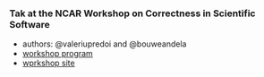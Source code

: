 ### Tak at the NCAR Workshop on Correctness in Scientific Software

- authors: @valeriupredoi and @bouweandela
- [workshop program](https://ncar.github.io/correctness-workshop/assets/ws_agenda.pdf)
- [wprkshop site](https://ncar.github.io/correctness-workshop/)
